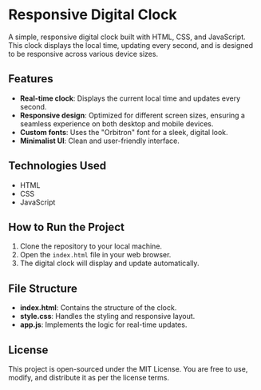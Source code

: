 # Responsive Digital Clock

A simple, responsive digital clock built with HTML, CSS, and JavaScript. This clock displays the local time, updating every second, and is designed to be responsive across various device sizes.

## Features

- **Real-time clock**: Displays the current local time and updates every second.
- **Responsive design**: Optimized for different screen sizes, ensuring a seamless experience on both desktop and mobile devices.
- **Custom fonts**: Uses the "Orbitron" font for a sleek, digital look.
- **Minimalist UI**: Clean and user-friendly interface.

## Technologies Used

- HTML
- CSS
- JavaScript

## How to Run the Project

1. Clone the repository to your local machine.
2. Open the `index.html` file in your web browser.
3. The digital clock will display and update automatically.

## File Structure

- **index.html**: Contains the structure of the clock.
- **style.css**: Handles the styling and responsive layout.
- **app.js**: Implements the logic for real-time updates.

## License

This project is open-sourced under the MIT License. You are free to use, modify, and distribute it as per the license terms.
